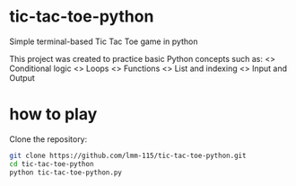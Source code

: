 # tic-tac-toe-python
Simple terminal-based Tic Tac Toe game in python

This project was created to practice basic Python concepts such as:
<> Conditional logic
<> Loops
<> Functions
<> List and indexing
<> Input and Output

# how to play
Clone the repository:
   ```bash
   git clone https://github.com/lmm-115/tic-tac-toe-python.git
   cd tic-tac-toe-python
   python tic-tac-toe-python.py
